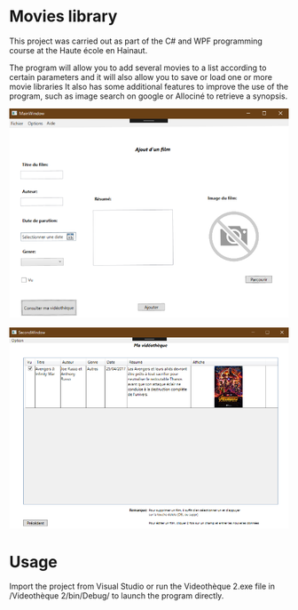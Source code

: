 # Movies library

This project was carried out as part of the C# and WPF programming course at the Haute école en Hainaut.

The program will allow you to add several movies to a list according to certain parameters and it will also allow you to save or load one or more movie libraries 
It also has some additional features to improve the use of the program, such as image search on google or Allociné to retrieve a synopsis.




![alt text](https://github.com/l-Legacy-l/Movie-library/blob/master/assets/videotheque.png)


![alt text](https://github.com/l-Legacy-l/Movie-library/blob/master/assets/videotheque2.png)


# Usage

Import the project from Visual Studio or run the Videothèque 2.exe file in /Videothèque 2/bin/Debug/ to launch the program directly.